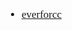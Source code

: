 <span  style="font-family: Simsun,serif; font-size: 17px; ">

~~~

~~~
- [everforcc](http://www.everforcc.cc/)

</span>